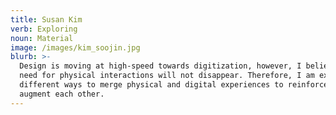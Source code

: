 ```yaml
---
title: Susan Kim
verb: Exploring
noun: Material
image: /images/kim_soojin.jpg
blurb: >-
  Design is moving at high-speed towards digitization, however, I believe the
  need for physical interactions will not disappear. Therefore, I am exploring
  different ways to merge physical and digital experiences to reinforce and
  augment each other.
---
```


